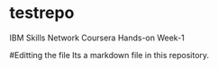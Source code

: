 # testrepo
IBM Skills Network Coursera Hands-on Week-1

#Editting the file
Its a markdown file in this repository.
